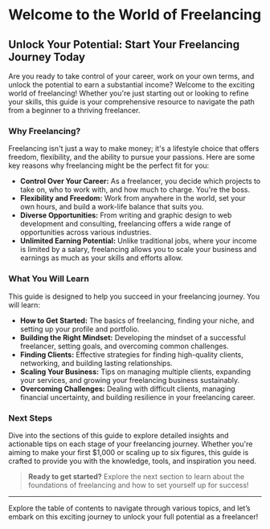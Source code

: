 # Welcome to the World of Freelancing

## Unlock Your Potential: Start Your Freelancing Journey Today

Are you ready to take control of your career, work on your own terms, and unlock the potential to earn a substantial income? Welcome to the exciting world of freelancing! Whether you're just starting out or looking to refine your skills, this guide is your comprehensive resource to navigate the path from a beginner to a thriving freelancer.

### Why Freelancing?

Freelancing isn't just a way to make money; it's a lifestyle choice that offers freedom, flexibility, and the ability to pursue your passions. Here are some key reasons why freelancing might be the perfect fit for you:

- **Control Over Your Career:** As a freelancer, you decide which projects to take on, who to work with, and how much to charge. You're the boss.
- **Flexibility and Freedom:** Work from anywhere in the world, set your own hours, and build a work-life balance that suits you.
- **Diverse Opportunities:** From writing and graphic design to web development and consulting, freelancing offers a wide range of opportunities across various industries.
- **Unlimited Earning Potential:** Unlike traditional jobs, where your income is limited by a salary, freelancing allows you to scale your business and earnings as much as your skills and efforts allow.

### What You Will Learn

This guide is designed to help you succeed in your freelancing journey. You will learn:

- **How to Get Started:** The basics of freelancing, finding your niche, and setting up your profile and portfolio.
- **Building the Right Mindset:** Developing the mindset of a successful freelancer, setting goals, and overcoming common challenges.
- **Finding Clients:** Effective strategies for finding high-quality clients, networking, and building lasting relationships.
- **Scaling Your Business:** Tips on managing multiple clients, expanding your services, and growing your freelancing business sustainably.
- **Overcoming Challenges:** Dealing with difficult clients, managing financial uncertainty, and building resilience in your freelancing career.

### Next Steps

Dive into the sections of this guide to explore detailed insights and actionable tips on each stage of your freelancing journey. Whether you're aiming to make your first $1,000 or scaling up to six figures, this guide is crafted to provide you with the knowledge, tools, and inspiration you need.

> **Ready to get started?** Explore the next section to learn about the foundations of freelancing and how to set yourself up for success!

---

Explore the table of contents to navigate through various topics, and let’s embark on this exciting journey to unlock your full potential as a freelancer!
